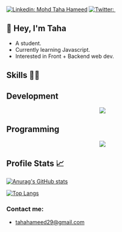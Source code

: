 [![Linkedin: Mohd Taha Hameed](https://img.shields.io/badge/-Mohd%20Taha%20Hameed-blue?style=flat-square&logo=Linkedin&logoColor=white&link=https://www.linkedin.com/in/mohd-taha-hameed-a89443200/)](https://www.linkedin.com/in/mohd-taha-hameed-a89443200/)
[![Twitter: ](https://img.shields.io/twitter/follow/tahahameed_?style=social)](https://twitter.com/tahahameed_)

## 👋 Hey, I'm Taha 
   - A student.
   - Currently learning Javascript.
   - Interested in Front + Backend web dev.


## Skills 👨‍💻

## Development  

<p align="center">
  <a href="https://skillicons.dev">
    <img src="https://skillicons.dev/icons?i=js,html,css,tailwind,react,firebase,mysql" />
  </a>
</p>


## Programming 
<p align="center">
  <a href="https://skillicons.dev">
    <img src="https://skillicons.dev/icons?i=c,python" />
  </a>
</p>


## Profile Stats 📈

[![Anurag's GitHub stats](https://github-readme-stats.vercel.app/api?username=TahaHameed23&show_icons=true)](https://github.com/TahaHameed23/github-readme-stats)

[![Top Langs](https://github-readme-stats.vercel.app/api/top-langs/?username=TahaHameed23&layout=compact)](https://github.com/TahaHameed23)


### Contact me:
   - tahahameed29@gmail.com
